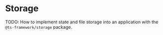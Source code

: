 # Storage

TODO: How to implement state and file storage into an application with the `@ts-framework/storage` package.
